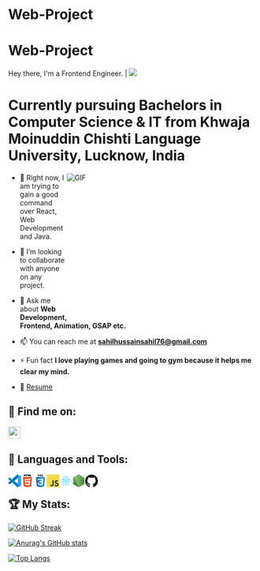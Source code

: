 # Web-Project
# Web-Project
 Hey there, I'm a Frontend Engineer. | ![](https://komarev.com/ghpvc/?username=RazaALi0786&label=Profile%20views&color=0e75b6&style=flat) 

# Currently pursuing Bachelors in Computer Science & IT from Khwaja Moinuddin Chishti Language University, Lucknow, India

<img align="right" alt="GIF" src="https://c.tenor.com/2uyENRmiUt0AAAAC/coding.gif" width="385" height="290" />

- 🚀 Right now, I am trying to gain a good command over React, Web Development and Java.

- 👯 I’m looking to collaborate with anyone on any project.

- 💬 Ask me about **Web Development, Frontend, Animation, GSAP etc.**

- 📫 You can reach me at **sahilhussainsahil76@gmail.com**

- ⚡ Fun fact **I love playing games and going to gym because it helps me clear my mind.**

- 📝 [Resume](https://drive.google.com/file/d/1lq870NVzgH1MWKau_S9cG-xs3pzInzXO/view?usp=drive_link)

## :email: Find me on:

<p align="left">
<a href="(https://www.linkedin.com/in/sahil-hussain-5a5488254/)" target="_blank"> <img align="center" src="https://raw.githubusercontent.com/rahuldkjain/github-profile-readme-generator/master/src/images/icons/Social/linked-in-alt.svg" alt"sahilhussain" height="25" width="25" /></a>
<p align="left">
<!-- <a href="https://twitter.com/Raza_a_lee" target="_blank"> <img align="center" src="https://raw.githubusercontent.com/rahuldkjain/github-profile-readme-generator/master/src/images/icons/Social/twitter.svg" alt="RazaALi0786" height="25" width="25" /></a> -->

</p>

## 🧰 Languages and Tools:

<img align="left" alt="Visual Studio Code" width="26px" src="https://raw.githubusercontent.com/github/explore/80688e429a7d4ef2fca1e82350fe8e3517d3494d/topics/visual-studio-code/visual-studio-code.png" />

<img align="left" alt="HTML5" width="26px" src="https://raw.githubusercontent.com/github/explore/80688e429a7d4ef2fca1e82350fe8e3517d3494d/topics/html/html.png" />

<img align="left" alt="CSS3" width="26px" src="https://raw.githubusercontent.com/github/explore/80688e429a7d4ef2fca1e82350fe8e3517d3494d/topics/css/css.png" />

<img align="left" alt="JavaScript" width="26px" src="https://raw.githubusercontent.com/github/explore/80688e429a7d4ef2fca1e82350fe8e3517d3494d/topics/javascript/javascript.png" />

<img align="left" alt="React" width="26px" src="https://raw.githubusercontent.com/github/explore/80688e429a7d4ef2fca1e82350fe8e3517d3494d/topics/react/react.png" />

<img align="left" alt="Node.js" width="26px" src="https://raw.githubusercontent.com/github/explore/80688e429a7d4ef2fca1e82350fe8e3517d3494d/topics/nodejs/nodejs.png" />

<img align="left" alt="GitHub" width="26px" src="https://raw.githubusercontent.com/github/explore/78df643247d429f6cc873026c0622819ad797942/topics/github/github.png" />
<br>

## :trophy: My Stats:

<p align="center">
 
[![GitHub Streak](https://streak-stats.demolab.com/?user=Sahil-Husen)](https://git.io/streak-stats)

[![Anurag's GitHub stats](https://github-readme-stats.vercel.app/api?username=Sahil-Husen)](https://github.com/Sahil-Husen/github-readme-stats)

[![Top Langs](https://github-readme-stats.vercel.app/api/top-langs/?username=Sahil-Husen&layout=compact)](https://github.com/anuraghazra/github-readme-stats)

 
 </p>
 
</div>

<!---
summaiyahaider/summaiyahaider is a ✨ special ✨ repository because its `README.md` (this file) appears on your GitHub profile.
You can click the Preview link to take a look at your changes.
--->
